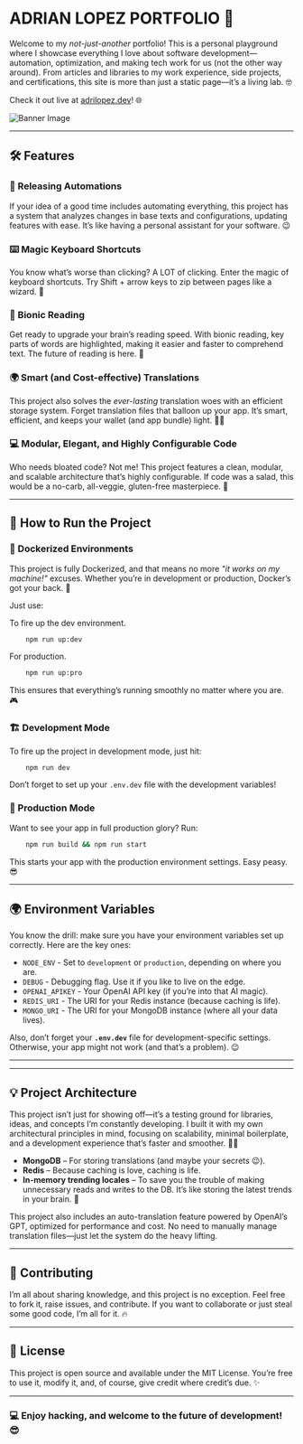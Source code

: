 # ADRIAN LOPEZ PORTFOLIO 🚀

Welcome to my *not-just-another* portfolio! This is a personal playground where I showcase everything I love about software development—automation, optimization, and making tech work for us (not the other way around). From articles and libraries to my work experience, side projects, and certifications, this site is more than just a static page—it’s a living lab. 🤓

Check it out live at [adrilopez.dev](https://adrilopez.dev)! 🌐

![Banner Image](https://res.cloudinary.com/dlj66ezaw/image/upload/v1737906092/PORTFOLIO/projects/dx7i154ohywp5qrma8ui.png)

---

## 🛠️ Features

### 🚀 Releasing Automations
If your idea of a good time includes automating everything, this project has a system that analyzes changes in base texts and configurations, updating features with ease. It’s like having a personal assistant for your software. 😉

### ⌨️ Magic Keyboard Shortcuts
You know what’s worse than clicking? A LOT of clicking. Enter the magic of keyboard shortcuts. Try Shift + arrow keys to zip between pages like a wizard. 💨

### 🧠 Bionic Reading
Get ready to upgrade your brain’s reading speed. With bionic reading, key parts of words are highlighted, making it easier and faster to comprehend text. The future of reading is here. 🔮

### 🌍 Smart (and Cost-effective) Translations
This project also solves the *ever-lasting* translation woes with an efficient storage system. Forget translation files that balloon up your app. It’s smart, efficient, and keeps your wallet (and app bundle) light. 🏋️‍♂️

### 💻 Modular, Elegant, and Highly Configurable Code
Who needs bloated code? Not me! This project features a clean, modular, and scalable architecture that’s highly configurable. If code was a salad, this would be a no-carb, all-veggie, gluten-free masterpiece. 🥗

---

## 🌟 How to Run the Project

### 🐳 Dockerized Environments

This project is fully Dockerized, and that means no more *"it works on my machine!"* excuses. Whether you’re in development or production, Docker’s got your back. 🎉

Just use:

To fire up the dev environment.
```bash
    npm run up:dev

```

For production.
```bash
    npm run up:pro
```

This ensures that everything’s running smoothly no matter where you are. 🎮

### 🏗️ Development Mode
To fire up the project in development mode, just hit:

```bash
    npm run dev
```

Don’t forget to set up your `.env.dev` file with the development variables!

### 🚀 Production Mode
Want to see your app in full production glory? Run:

```bash
    npm run build && npm run start
```

This starts your app with the production environment settings. Easy peasy. 😎

---

## 🌍 Environment Variables

You know the drill: make sure you have your environment variables set up correctly. Here are the key ones:

- `NODE_ENV` - Set to `development` or `production`, depending on where you are.
- `DEBUG` - Debugging flag. Use it if you like to live on the edge.
- `OPENAI_APIKEY` - Your OpenAI API key (if you’re into that AI magic).
- `REDIS_URI` - The URI for your Redis instance (because caching is life).
- `MONGO_URI` - The URI for your MongoDB instance (where all your data lives).

Also, don’t forget your **`.env.dev`** file for development-specific settings. Otherwise, your app might not work (and that’s a problem). 😉

---


---

## 💡 Project Architecture

This project isn’t just for showing off—it’s a testing ground for libraries, ideas, and concepts I’m constantly developing. I built it with my own architectural principles in mind, focusing on scalability, minimal boilerplate, and a development experience that’s faster and smoother. 🚗💨

- **MongoDB** – For storing translations (and maybe your secrets 😉).
- **Redis** – Because caching is love, caching is life.
- **In-memory trending locales** – To save you the trouble of making unnecessary reads and writes to the DB. It’s like storing the latest trends in your brain. 🧠

This project also includes an auto-translation feature powered by OpenAI’s GPT, optimized for performance and cost. No need to manually manage translation files—just let the system do the heavy lifting.

---

## 🤝 Contributing

I’m all about sharing knowledge, and this project is no exception. Feel free to fork it, raise issues, and contribute. If you want to collaborate or just steal some good code, I’m all for it. 🔥

---

## 📜 License

This project is open source and available under the MIT License. You’re free to use it, modify it, and, of course, give credit where credit’s due. ✨

---

### 💻 Enjoy hacking, and welcome to the future of development! 😎
